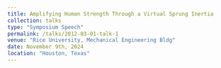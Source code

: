 ```yaml
---
title: Amplifying Human Strength Through a Virtual Sprung Inertia
collection: talks
type: "Symposium Speech"
permalink: /talks/2012-03-01-talk-1
venue: "Rice University, Mechanical Engineering Bldg"
date: November 9th, 2024
location: "Houston, Texas"
---
```


